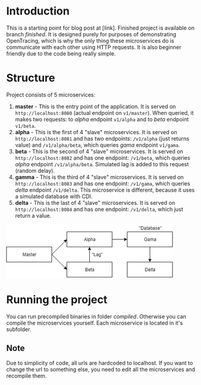 # Introduction
This is a starting point for blog post at [link]. Finished project is available on branch _finished_. It is designed purely for purposes of demonstrating OpenTracing, which is why the only thing these microservices do is communicate with each other using HTTP requests. It is also beginner friendly due to the code being really simple.

# Structure
Project consists of 5 microservices:
1. __master__ - This is the entry point of the application. It is served on `http://localhost:8080` (actual endpoint on `v1/master`). When queried, it makes two requests: to _alpha_ endpoint  `v1/alpha` and to _beta_ endpoint `v1/beta`.
2. __alpha__ - This is the first of 4 "slave" microservices. It is served on `http://localhost:8081` and has two endpoints: `/v1/alpha` (just returns value) and `/v1/alpha/beta`, which queries _gama_ endpoint `v1/gama`.
3. __beta__ - This is the second of 4 "slave" microservices. It is served on `http://localhost:8082` and has one endpoint: `/v1/beta`, which queries _alpha_ endpoint `/v1/alpha/beta`. Simulated lag is added to this request (random delay).
4. __gamma__ - This is the third of 4 "slave" microservices. It is served on `http://localhost:8083` and has one endpoint: `/v1/gama`, which queries _delta_ endpoint `/v1/delta`. This microservice is different, because it uses a simulated database with CDI.
5. __delta__ - This is the last of 4 "slave" microservices. It is served on `http://localhost:8084` and has one endpoint: `/v1/delta`, which just return a value.

![alt text](diagram.png "Diagram explaining microservice connections")


# Running the project
You can run precompiled binaries in folder _compiled_. Otherwise you can compile the microservices yourself. Each microservice is located in it's subfolder.

## Note
Due to simplicity of code, all urls are hardcoded to localhost. If you want to change the url to something else, you need to edit all the microservices and recompile them.